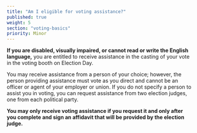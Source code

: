 ```yaml
---
title: "Am I eligible for voting assistance?"
published: true
weight: 5
section: "voting-basics"
priority: Minor
---
```


**If you are disabled, visually impaired, or cannot read or write the English language,** you are entitled to receive assistance in the casting of your vote in the voting booth on Election Day.  

You may receive assistance from a person of your choice; however, the person providing assistance must vote as you direct and cannot be an officer or agent of your employer or union. If you do not specify a person to assist you in voting, you can request assistance from two election judges, one from each political party.  

**You may only receive voting assistance if you request it and only after you complete and sign an affidavit that will be provided by the election judge.**  
